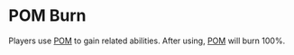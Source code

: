 # POM Burn

Players use [POM](../../how-to-play/prop-system.md) to gain related abilities. After using, [POM](../../how-to-play/prop-system.md) will burn 100%.
